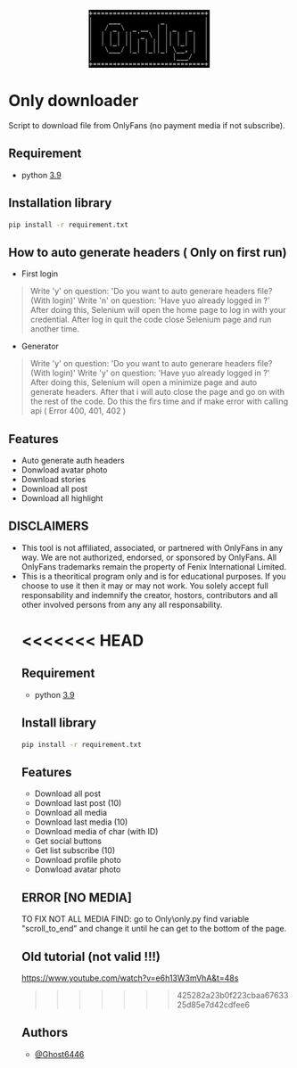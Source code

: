 <p align="center">
	<img src="Src/Assets/min_logo.png" style="max-width: 55%;" alt="video working" />
</p>


# Only downloader
Script to download file from OnlyFans (no payment media if not subscribe).


## Requirement
* python [3.9](https://www.python.org/downloads/release/python-390/)


## Installation library
```bash
pip install -r requirement.txt
```


## How to auto generate headers ( Only on first run)

- First login
> Write 'y' on question: 'Do you want to auto generare headers file? (With login)'
Write 'n' on question: 'Have yuo already logged in ?'
After doing this, Selenium will open the home page to log in with your credential.
After log in quit the code close Selenium page and run another time.

- Generator
>Write 'y' on question: 'Do you want to auto generare headers file? (With login)'
Write 'y' on question: 'Have yuo already logged in ?'
After doing this, Selenium will open a minimize page and auto generate headers.
After that i will auto close the page and go on with the rest of the code.
Do this the firs time and if make error with calling api ( Error 400, 401, 402 )


## Features
* Auto generate auth headers
* Donwload avatar photo
* Download stories
* Download all post
* Download all highlight


## DISCLAIMERS
<ul>
    <li>
        This tool is not affiliated, associated, or partnered with OnlyFans in any way. We are not authorized, endorsed, or sponsored by OnlyFans. All OnlyFans trademarks remain the property of Fenix International Limited.
    </li>
    <li>
        This is a theoritical program only and is for educational purposes. If you choose to use it then it may or may not work. You solely accept full responsability and indemnify the creator, hostors, contributors and all other involved persons from any any all responsability.
    </li>
<h3>


<<<<<<< HEAD
=======
## Requirement
* python [3.9](https://www.python.org/downloads/release/python-390/)


## Install library
```bash
pip install -r requirement.txt
```


## Features
* Download all post
* Download last post (10)
* Download all media   
* Download last media (10)
* Download media of char (with ID)
* Get social buttons
* Get list subscribe (10)
* Download profile photo
* Donwload avatar photo


## ERROR [NO MEDIA]
TO FIX NOT ALL MEDIA FIND: go to Only\only.py find variable "scroll_to_end" and change it until he can get to the bottom of the page.


## Old tutorial (not valid !!!)
https://www.youtube.com/watch?v=e6h13W3mVhA&t=48s

>>>>>>> 425282a23b0f223cbaa6763325d85e7d42cdfee6
## Authors

- [@Ghost6446](https://www.github.com/Ghost6446)
